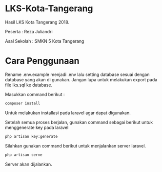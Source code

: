 # LKS-Kota-Tangerang
Hasil LKS Kota Tangerang 2018.

Peserta : Reza Juliandri

Asal Sekolah : SMKN 5 Kota Tangerang

# Cara Penggunaan
Rename .env.example menjadi .env lalu setting database sesuai dengan database yang akan di gunakan. Jangan lupa untuk melakukan export pada file lks.sql ke database.

Masukkan command berikut :
```bash 
composer install
```

Untuk melakukan installasi pada laravel agar dapat digunakan.

Setelah semua proses berjalan, gunakan command sebagai berikut untuk menggenerate key pada laravel

```bash
php artisan key:generate
```

Silahkan gunakan command berikut untuk menjalankan server laravel.

```bash
php artisan serve
```

Server akan dijalankan.
